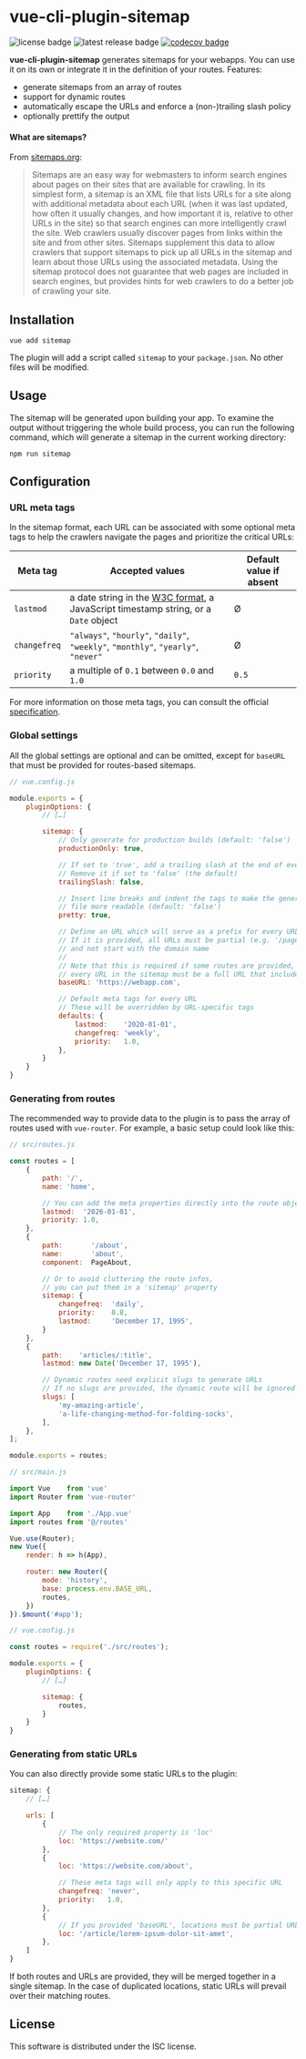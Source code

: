 # vue-cli-plugin-sitemap
![license badge](https://badgen.net/badge/license/ISC/green)
![latest release badge](https://badgen.net/github/release/cheap-glitch/vue-cli-plugin-sitemap?color=green)
[![codecov badge](https://codecov.io/gh/cheap-glitch/vue-cli-plugin-fontawesome/branch/master/graph/badge.svg)](https://codecov.io/gh/cheap-glitch/vue-cli-plugin-fontawesome)

**vue-cli-plugin-sitemap** generates sitemaps  for your webapps. You  can use it
on its own or integrate it in the definition of your routes. Features:
 * generate sitemaps from an array of routes
 * support for dynamic routes
 * automatically escape the URLs and enforce a (non-)trailing slash policy
 * optionally prettify the output

#### What are sitemaps?

From [sitemaps.org](https://www.sitemaps.org):
> Sitemaps are an easy way for webmasters  to inform search engines about pages on
> their sites that are available for crawling.  In its simplest form, a sitemap is
> an XML file that lists URLs for a site along with additional metadata about each
> URL (when it was  last updated, how often it usually  changes, and how important
> it is,  relative to  other URLs  in the site)  so that  search engines  can more
> intelligently crawl  the site.  Web crawlers usually  discover pages  from links
> within the  site and from  other sites. Sitemaps  supplement this data  to allow
> crawlers that  support sitemaps  to pick up  all URLs in  the sitemap  and learn
> about those URLs using the associated  metadata. Using the sitemap protocol does
> not guarantee that web pages are  included in search engines, but provides hints
> for web crawlers to do a better job of crawling your site.

## Installation

```
vue add sitemap
```

The plugin will  add a script called `sitemap` to  your `package.json`. No other
files will be modified.

## Usage

The sitemap  will be  generated upon  building your app.  To examine  the output
without triggering the  whole build process, you can run  the following command,
which will generate a sitemap in the current working directory:
```
npm run sitemap
```

## Configuration

### URL meta tags

In the sitemap format,  each URL can be associated with  some optional meta tags
to help the crawlers navigate the pages and prioritize the critical URLs:

  Meta tag   |                                                   Accepted values                                                         | Default value if absent
------------ | ------------------------------------------------------------------------------------------------------------------------- | -----------------------
`lastmod`    | a date string in the [W3C format](https://www.w3.org/TR/NOTE-datetime), a JavaScript timestamp string, or a `Date` object | Ø
`changefreq` | `"always"`, `"hourly"`, `"daily"`, `"weekly"`, `"monthly"`, `"yearly"`, `"never"`                                         | Ø
`priority`   | a multiple of `0.1` between `0.0` and `1.0`                                                                               | `0.5`

For  more  information  on  those  meta  tags,  you  can  consult  the  official
[specification](https://www.sitemaps.org/protocol.html#xmlTagDefinitions).

### Global settings

All the  global settings are optional  and can be omitted,  except for `baseURL`
that must be provided for routes-based sitemaps.

```javascript
// vue.config.js

module.exports = {
	pluginOptions: {
		// […]

		sitemap: {
			// Only generate for production builds (default: 'false')
			productionOnly: true,

			// If set to 'true', add a trailing slash at the end of every URL
			// Remove it if set to 'false' (the default)
			trailingSlash: false,

			// Insert line breaks and indent the tags to make the generated
			// file more readable (default: 'false')
			pretty: true,

			// Define an URL which will serve as a prefix for every URL in the sitemap
			// If it is provided, all URLs must be partial (e.g. '/page/subpage')
			// and not start with the domain name
			//
			// Note that this is required if some routes are provided, because
			// every URL in the sitemap must be a full URL that includes the protocol and domain
			baseURL: 'https://webapp.com',

			// Default meta tags for every URL
			// These will be overridden by URL-specific tags
			defaults: {
				lastmod:    '2020-01-01',
				changefreq: 'weekly',
				priority:   1.0,
			},
		}
	}
}

```

### Generating from routes

The recommended way to provide data to the plugin is to pass the array of routes
used with `vue-router`. For example, a basic setup could look like this:

```javascript
// src/routes.js

const routes = [
	{
		path: '/',
		name: 'home',

		// You can add the meta properties directly into the route object
		lastmod:  '2026-01-01',
		priority: 1.0,
	},
	{
		path:       '/about',
		name:       'about',
		component:  PageAbout,

		// Or to avoid cluttering the route infos,
		// you can put them in a 'sitemap' property
		sitemap: {
			changefreq:  'daily',
			priority:    0.8,
			lastmod:     'December 17, 1995',
		}
	},
	{
		path:    'articles/:title',
		lastmod: new Date('December 17, 1995'),

		// Dynamic routes need explicit slugs to generate URLs
		// If no slugs are provided, the dynamic route will be ignored
		slugs: [
			'my-amazing-article',
			'a-life-changing-method-for-folding-socks',
		],
	},
];

module.exports = routes;
```

```javascript
// src/main.js

import Vue    from 'vue'
import Router from 'vue-router'

import App    from './App.vue'
import routes from '@/routes'

Vue.use(Router);
new Vue({
	render: h => h(App),

	router: new Router({
		mode: 'history',
		base: process.env.BASE_URL,
		routes,
	})
}).$mount('#app');

```

```javascript
// vue.config.js

const routes = require('./src/routes');

module.exports = {
	pluginOptions: {
		// […]

		sitemap: {
			routes,
		}
	}
}

```

### Generating from static URLs

You can also directly provide some static URLs to the plugin:
```javascript
sitemap: {
	// […]

	urls: [
		{
			// The only required property is 'loc'
			loc: 'https://website.com/'
		},
		{
			loc: 'https://website.com/about',

			// These meta tags will only apply to this specific URL
			changefreq: 'never',
			priority:   1.0,
		},
		{
			// If you provided 'baseURL', locations must be partial URLs
			loc: '/article/lorem-ipsum-dolor-sit-amet',
		},
	]
}
```

If both routes and  URLs are provided, they will be merged  together in a single
sitemap. In  the case  of duplicated  locations, static  URLs will  prevail over
their matching routes.

## License

This software is distributed under the ISC license.
